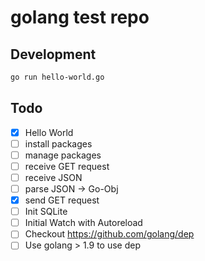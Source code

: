 # golang test repo

## Development

```bash
go run hello-world.go
```

## Todo
- [x] Hello World
- [ ] install packages
- [ ] manage packages
- [ ] receive GET request
- [ ] receive JSON
- [ ] parse JSON -> Go-Obj
- [x] send GET request
- [ ] Init SQLite
- [ ] Initial Watch with Autoreload
- [ ] Checkout https://github.com/golang/dep
- [ ] Use golang > 1.9 to use dep